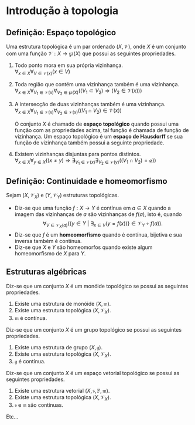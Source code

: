 # Introdução à topologia

## Definição: Espaço topológico

Uma estrutura topológica é um par ordenado $(X, \mathscr V)$,
onde $X$ é um conjunto com uma função $\mathscr V:X\rightarrow \wp(X)$
que possui as seguintes propriedades.
1.  Todo ponto mora em sua própria vizinhança.  
    $\forall_{x\in X}\forall_{V\in \mathscr V(x)}(x \in V)$
2.   Toda região que contém uma vizinhança também é uma vizinhança.  
    $\forall_{x\in X}\forall_{V_1\in \mathscr V(x)}
    \forall_{V_2\in \wp(X)}((V_1\subset V_2)\Rightarrow (V_2\in\mathscr V(x)))$
3.  A intersecção de duas vizinhanças também é uma vizinhança.  
    $\forall_{x\in X}\forall_{V_1\in \mathscr V(x)}
    \forall_{V_2\in \mathscr V(x)}((V_1\cap V_2)\in \mathscr V(x))$
    
    O conjunto $X$ é chamado de **espaço topológico**
    quando possui uma função com as propriedades acima,
    tal função é chamada de função de vizinhança.
    Um espaço topológico é um **espaço de Hausdorff**
    se sua função de vizinhança também possui a seguinte propriedade.
4.  Existem vizinhanças disjuntas para pontos distintos.  
    $\forall_{x\in X}\forall_{y\in X}((x \neq y)\Rightarrow
    \exists_{V_1\in \mathscr V(x)}\exists_{V_2\in \mathscr V(y)}((V_1 \cap V_2) = \varnothing))$

## Definição: Continuidade e homeomorfismo

Sejam $(X, \mathscr V_X)$ e $(Y, \mathscr V_Y)$ estruturas topológicas.

*   Diz-se que uma função $f:X\rightarrow Y$ é contínua em $a\in X$ quando
a imagem das vizinhanças de $a$ são vizinhanças de $f(a)$, isto é, quando
$$
\forall_{V\in\mathscr V_X(a)}
(\{y\in Y ~\vert~ \exists_{x\in V}
(y = f(x))\} \in\mathscr V_Y\circ f(a)).
$$
*   Diz-se que $f$ é um **homeomorfismo** quando é contínua, bijetiva e sua inversa também é contínua.
*   Diz-se que $X$ e $Y$ são homeomorfos quando existe algum homeomorfismo de $X$ para $Y$.

## Estruturas algébricas

Diz-se que um conjunto $X$ é um monóide topológico se possui as seguintes propriedades.
1.  Existe uma estrutura de monóide $(X, \mathfrak m)$.
2.  Existe uma estrutura topológica $(X, \mathscr V_X)$.
3.  $\mathfrak m$ é contínua.

Diz-se que um conjunto $X$ é um grupo topológico se possui as seguintes propriedades.
1.  Existe uma estrutura de grupo $(X, \mathfrak g)$.
2.  Existe uma estrutura topológica $(X, \mathscr V_X)$.
3.  $\mathfrak g$ é contínua.

Diz-se que um conjunto $X$ é um espaço vetorial topológico se possui as seguintes propriedades.
1.  Existe uma estrutura vetorial $(X, \mathfrak s, \mathbb F, \mathfrak m)$.
2.  Existe uma estrutura topológica $(X, \mathscr V_X)$.
3.  $\mathfrak s$ e $\mathfrak m$ são contínuas.

Etc...
